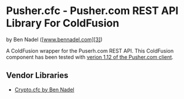 
# Pusher.cfc - Pusher.com REST API Library For ColdFusion

by Ben Nadel 
([www.bennadel.com][3])

A ColdFusion wrapper for the Puserh.com REST API. This ColdFusion component has 
been tested with [verion 1.12 of the Pusher.com client][2].

## Vendor Libraries

* [Crypto.cfc by Ben Nadel][1]


[1]: https://github.com/bennadel/Crypto.cfc
[2]: http://js.pusher.com/1.12/pusher.min.js
[3]: http://www.bennadel.com